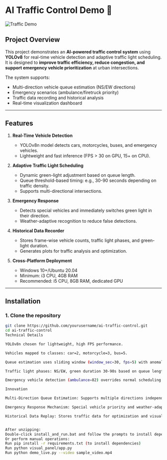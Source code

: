 # AI Traffic Control Demo 🚦

![Traffic Demo](docs/traffic_demo_screenshot.png)

## Project Overview
This project demonstrates an **AI-powered traffic control system** using **YOLOv8** for real-time vehicle detection and adaptive traffic light scheduling.  
It is designed to **improve traffic efficiency, reduce congestion, and support emergency vehicle prioritization** at urban intersections.  

The system supports:
- Multi-direction vehicle queue estimation (NS/EW directions)
- Emergency scenarios (ambulance/firetruck priority)
- Traffic data recording and historical analysis
- Real-time visualization dashboard

---

## Features
1. **Real-Time Vehicle Detection**
   - YOLOv8n model detects cars, motorcycles, buses, and emergency vehicles.
   - Lightweight and fast inference (FPS > 30 on GPU, 15+ on CPU).

2. **Adaptive Traffic Light Scheduling**
   - Dynamic green-light adjustment based on queue length.
   - Queue threshold-based timing: e.g., 30-90 seconds depending on traffic density.
   - Supports multi-directional intersections.

3. **Emergency Response**
   - Detects special vehicles and immediately switches green light in their direction.
   - Weather-adaptive recognition to reduce false detections.

4. **Historical Data Recorder**
   - Stores frame-wise vehicle counts, traffic light phases, and green-light duration.
   - Generates plots for traffic analysis and optimization.

5. **Cross-Platform Deployment**
   - Windows 10+/Ubuntu 20.04
   - Minimum: i3 CPU, 4GB RAM
   - Recommended: i5 CPU, 8GB RAM, dedicated GPU

---

## Installation

### 1. Clone the repository
```bash
git clone https://github.com/yourusername/ai-traffic-control.git
cd ai-traffic-control
Technical Details

YOLOv8n chosen for lightweight, high FPS performance.

Vehicles mapped to classes: car=2, motorcycle=3, bus=5.

Queue estimation uses sliding window (window_sec=30, fps=5) with anomaly filtering.

Traffic light phases: NS/EW, green duration 30-90s based on queue length.

Emergency vehicle detection (ambulance=82) overrides normal scheduling.

Innovation

Multi-Direction Queue Estimation: Supports multiple directions independently using bounding box positions.

Emergency Response Mechanism: Special vehicle priority and weather-adaptive detection.

Historical Data Replay: Stores traffic data for optimization and visualization.


After unzipping:
Double-click install_and_run.bat and follow the prompts to install dependencies and run the program (for Windows).
Or perform manual operations:
Run pip install -r requirements.txt (to install dependencies)
Run python visual_panel/app.py
Run python demo_live.py --video sample_video.mp4

